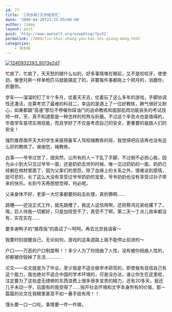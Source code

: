 ```yaml
---
id: 77
title: '[流水帐]又开始穷忙'
date: '2009-04-28T23:25:05+08:00'
author: Jimmy
layout: post
guid: 'http://www.ownself.org/oswpblog/?p=51'
permalink: /2009/liu-shui-zhang-you-kai-shi-qiong-mang.html
categories:
    - 流水帐
---
```


[![1240932293_8013e2d7](/wp-content/uploads/2012/04/1240932293_8013e2d7_thumb.jpg "1240932293_8013e2d7")](/wp-content/uploads/2012/04/1240932293_8013e2d7.jpg)

忙疯了，忙疯了，天天愁的跟什么似的，好多事情堆在眼前，又不是咬咬牙，使使劲，像奎托斯一样单枪匹马就能搞定了的，非要每件事都拖上个把月的，消磨你，折磨你。

学车——溜溜的钉了半个多月，仗着天天去，仗着玩了这么多年的游戏，手脚协调性还凑活，总算考完了最难的科目二，幸运的是遇上了一位好教练，脾气很好又耐心，如果都跟“高速”那位不停催你踩油门的追命教练和面部肌肉功能丧失的考试技师一样，天，真不知道那是一种怎样的煎熬与折磨。不过这个辛苦点也是值得的，毕竟学车是项实用技能，而且学好了不仅是考虑自己的安全，更重要的是路人们的安全！

强烈推荐南开天大的学生来报预备军人驾校绳教练的班，我觉得吧应该再也没有这么好的教练了。谢谢您，绳教练。

白事——爷爷过世了，很突然，让所有的人一下乱了手脚，不过倒不必担心我，因为从小到大只见过爷爷一面，还是奶奶去世的时候，唯一见过奶奶的一面，奶奶已经躺在棺材里面了，因为父辈们的恩怨，除了血缘上的关系之外，很难谈到感情，挺可悲的，长了这么大没有享受过爷爷奶奶的宠爱，爷爷奶奶也没有享受过孙子带来的快乐。长到今天再想想觉得，何必呢。

父亲身体不好，老家一大坨事都要妈妈去处理，真折腾啊……

跳槽——还没正式工作，就先跳槽了，我这人这信用啊，还把蔡鸿兄弟给撂下了，唉，巨人待我一切都好，只是加班受不了，真受不了啊，第二天一丁点儿效率都没有，实在实在……

要多谢鸭子的“推荐版”的面试了～呵呵。再去北京我请客～

我要时刻提醒自己，无论如何，游戏的这条道路上我不能停止前进的～

户口——万恶的户口制度啊！！多少人为了你扭曲了人性，没有被你扭曲人性的，却都被你毁掉了生活…………

论文——论文就是为了毕业，至少我是不适合做学术研究的，即使我有自信自己有这个能力，我也绝对不适合中国的学术环境的，可是没办法，谁让你生在这里呢，注定要为了这些虚无缥缈的东西浪费上很多很多宝贵的精力，还有20多天，我还几乎未动一字，后面有的我受得了……抛开社会环境和文字本身所有的价值，那一篇篇的论文在我眼里甚至不如一叠手纸有用！！

馒头要一口一口吃，事情要一件一件做。